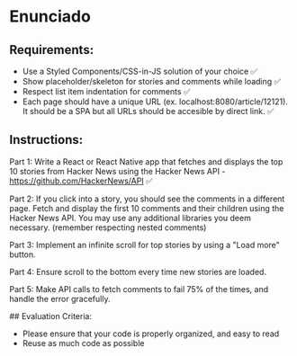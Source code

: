 # Enunciado

## Requirements:

- Use a Styled Components/CSS-in-JS solution of your choice ✅
- Show placeholder/skeleton for stories and comments while loading ✅
- Respect list item indentation for comments ✅
- Each page should have a unique URL (ex. localhost:8080/article/12121). It should be a SPA but all URLs should be accesible by direct link. ✅

## Instructions:

Part 1: Write a React or React Native app that fetches and displays the top 10 stories from Hacker News using the Hacker News API - https://github.com/HackerNews/API ✅

Part 2: If you click into a story, you should see the comments in a different page.
Fetch and display the first 10 comments and their children using the Hacker News API.
You may use any additional libraries you deem necessary. (remember respecting nested comments)

Part 3: Implement an infinite scroll for top stories by using a "Load more" button.

Part 4: Ensure scroll to the bottom every time new stories are loaded.

Part 5: Make API calls to fetch comments to fail 75% of the times, and handle the error gracefully.

## Evaluation Criteria:

- Please ensure that your code is properly organized, and easy to read
- Reuse as much code as possible
